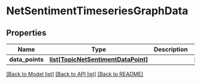 # NetSentimentTimeseriesGraphData

## Properties
Name | Type | Description | Notes
------------ | ------------- | ------------- | -------------
**data_points** | [**list[TopicNetSentimentDataPoint]**](TopicNetSentimentDataPoint.md) |  | [optional] 

[[Back to Model list]](../README.md#documentation-for-models) [[Back to API list]](../README.md#documentation-for-api-endpoints) [[Back to README]](../README.md)


